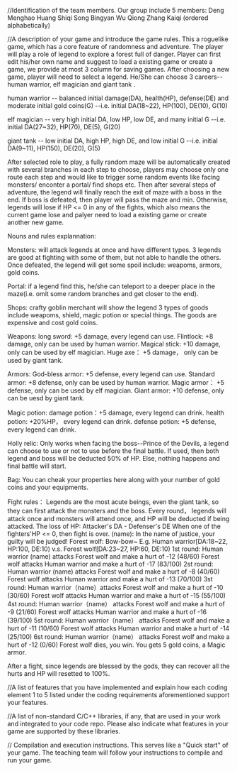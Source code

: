//Identification of the team members.
Our group include 5 members:
Deng Menghao
Huang Shiqi
Song Bingyan
Wu Qiong
Zhang Kaiqi
(ordered alphabetically)

//A description of your game and introduce the game rules.
This a roguelike game, which has a core feature of randomness and adventure. The player will play a role of legend to explore a forest full of danger. 
Player can first edit his/her own name and suggest to load a existing game or create a game, we provide at most 3 column for saving games.
After choosing a new game, player will need to select a legend. He/She can choose 3 careers--human warrior, elf magician and giant tank .

human warrior -- balanced initial damage(DA), health(HP), defense(DE) and moderate initial gold coins(G) --i.e. initial DA(18~22), HP(100), DE(10), G(10)

elf magician -- very high initial DA, low HP, low DE, and many initial G --i.e. initial DA(27~32), HP(70), DE(5), G(20)

giant tank --  low initial DA, high HP, high DE, and low initial G --i.e. initial DA(9~11), HP(150), DE(20), G(5)

After selected role to play, a fully random maze will be automatically created with several branches in each step to choose, players may choose only one route each 
step and would like to trigger some random events like facing monsters/ enconter a portal/ find shops etc. Then after several steps of adventure, the legend will finally 
reach the exit of maze with a boss in the end. If boss is defeated, then player will pass the maze and min. Otherwise, legends will lose if HP <= 0 in any of
the fights, which also means the current game lose and palyer need to load a existing game or create another new game.

Nouns and rules explannation:

Monsters: will attack legends at once and have different types. 3 legends are good at fighting with some of them, but not able to handle the others. Once defeated, the
legend will get some spoil include: weapoms, armors, gold coins.

Portal: if a legend find this, he/she can teleport to a deeper place in the maze(i.e. omit some random branches and get closer to the end).

Shops: crafty goblin merchant will show the legend 3 types of goods include weapoms, shield, magic potion or special things. The goods are expensive and cost gold coins.

Weapons:
    long sword: +5 damage, every legend can use.
    Flintlock: +8 damage, only can be used by human warrior.
    Magical stick: +10 damage, only can be used by elf magician.
    Huge axe： +5 damage， only can be used by giant tank.

Armors:
    God-bless armor: +5 defense, every legend can use.
    Standard armor: +8 defense, only can be used by human warrior.
    Magic armor： +5 defense, only can be used by elf magician.
    Giant armor: +10 defense, only can be uesd by giant tank.

Magic potion:
    damage potion：+5 damage, every legend can drink.
    health potion: +20%HP， every legend can drink.
    defense potion: +5 defense, every legend can drink.

Holly relic: Only works when facing the boss--Prince of the Devils, a legend can choose to use or not to use before the final battle.
    If used, then both legend and boss will be deducted 50% of HP.
    Else, nothing happens and final battle will start.
    
Bag: You can cheak your properties here along with your number of gold coins and your equipments.
    
 Fight rules： Legends are the most acute beings, even the giant tank, so they can first attack the monsters and the boss.
 Every round， legends will attack once and monsters will attend once, and HP will be deducted if being attacked. The loss of HP: Attacker's DA - Defenser's DE
 When one of the fighters'HP <= 0, then fight is over.
          (name): In the name of justice, your guilty will be judged!
          Forest wolf: Bow-bow~
    E.g.  Human warrior[DA:18~22, HP:100, DE:10) v.s. Forest wolf[DA:23~27, HP:60, DE:10)
          1st round: Human warrior (name) attacks Forest wolf and make a hurt of -12 (48/60)
                     Forest wolf attacks Human warrior and make a hurt of -17 (83/100)
          2st round: Human warrior (name) attacks Forest wolf and make a hurt of -8 (40/60)
                     Forest wolf attacks Human warrior and make a hurt of -13 (70/100)
          3st round: Human warrior（name）attacks Forest wolf and make a hurt of -10 (30/60)
                     Forest wolf attacks Human warrior and make a hurt of -15 (55/100)
          4st round: Human warrior（name） attacks Forest wolf and make a hurt of -9 (21/60)
                     Forest wolf attacks Human warrior and make a hurt of -16 (39/100)
          5st round: Human warrior（name） attacks Forest wolf and make a hurt of -11 (10/60)
                     Forest wolf attacks Human warrior and make a hurt of -14 (25/100)
          6st round: Human warrior（name） attacks Forest wolf and make a hurt of -12 (0/60)
          Forest wolf dies, you win.
          You gets 5 gold coins, a Magic armor.
          
  After a fight, since legends are blessed by the gods, they can recover all the hurts and HP will resetted to 100%.


//A list of features that you have implemented and explain how each coding 
element 1 to 5 listed under the coding requirements aforementioned support 
your features.

//A list of non-standard C/C++ libraries, if any, that are used in your work and 
integrated to your code repo. Please also indicate what features in your game 
are supported by these libraries.

// Compilation and execution instructions. This serves like a "Quick start" of your 
game. The teaching team will follow your instructions to compile and run your 
game.
